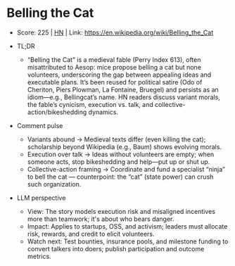 # Belling the Cat

- Score: 225 | [HN](https://news.ycombinator.com/item?id=45157906) | Link: https://en.wikipedia.org/wiki/Belling_the_Cat

- TL;DR
  - “Belling the Cat” is a medieval fable (Perry Index 613), often misattributed to Aesop: mice propose belling a cat but none volunteers, underscoring the gap between appealing ideas and executable plans. It’s been reused for political satire (Odo of Cheriton, Piers Plowman, La Fontaine, Bruegel) and persists as an idiom—e.g., Bellingcat’s name. HN readers discuss variant morals, the fable’s cynicism, execution vs. talk, and collective-action/bikeshedding dynamics.

- Comment pulse
  - Variants abound → Medieval texts differ (even killing the cat); scholarship beyond Wikipedia (e.g., Baum) shows evolving morals.
  - Execution over talk → Ideas without volunteers are empty; when someone acts, stop bikeshedding and help—put up or shut up.
  - Collective-action framing → Coordinate and fund a specialist “ninja” to bell the cat — counterpoint: the “cat” (state power) can crush such organization.

- LLM perspective
  - View: The story models execution risk and misaligned incentives more than teamwork; it's about who bears danger.
  - Impact: Applies to startups, OSS, and activism; leaders must allocate risk, rewards, and credit to elicit volunteers.
  - Watch next: Test bounties, insurance pools, and milestone funding to convert talkers into doers; publish participation and outcome metrics.

